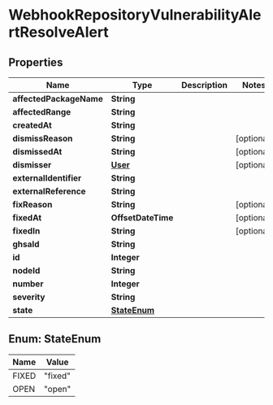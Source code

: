 

# WebhookRepositoryVulnerabilityAlertResolveAlert


## Properties

| Name | Type | Description | Notes |
|------------ | ------------- | ------------- | -------------|
|**affectedPackageName** | **String** |  |  |
|**affectedRange** | **String** |  |  |
|**createdAt** | **String** |  |  |
|**dismissReason** | **String** |  |  [optional] |
|**dismissedAt** | **String** |  |  [optional] |
|**dismisser** | [**User**](User.md) |  |  [optional] |
|**externalIdentifier** | **String** |  |  |
|**externalReference** | **String** |  |  |
|**fixReason** | **String** |  |  [optional] |
|**fixedAt** | **OffsetDateTime** |  |  [optional] |
|**fixedIn** | **String** |  |  [optional] |
|**ghsaId** | **String** |  |  |
|**id** | **Integer** |  |  |
|**nodeId** | **String** |  |  |
|**number** | **Integer** |  |  |
|**severity** | **String** |  |  |
|**state** | [**StateEnum**](#StateEnum) |  |  |



## Enum: StateEnum

| Name | Value |
|---- | -----|
| FIXED | &quot;fixed&quot; |
| OPEN | &quot;open&quot; |



